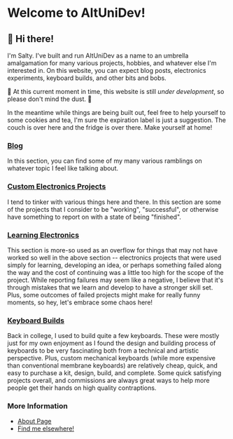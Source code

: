 # Welcome to AltUniDev!

<h2> 👋 Hi there! </h2>

I'm Salty. I've built and run AltUniDev as a name to an umbrella amalgamation for many various projects, hobbies, and whatever else I'm interested in. On this website, you can expect blog posts, electronics experiments, keyboard builds, and other bits and bobs.

🚧 At this current moment in time, this website is still *under development*, so please don't mind the dust. 🚧

In the meantime while things are being built out, feel free to help yourself to some cookies and tea, I'm sure the expiration label is just a suggestion. The couch is over here and the fridge is over there. Make yourself at home!

### [Blog](Blog/)

In this section, you can find some of my many various ramblings on whatever topic I feel like talking about.

### [Custom Electronics Projects](builds/projects/completed-intro.md)

I tend to tinker with various things here and there. In this section are some of the projects that I consider to be "working", "successful", or otherwise have something to report on with a state of being "finished".

### [Learning Electronics](builds/learnings/learning-intro.md)

This section is more-so used as an overflow for things that may not have worked so well in the above section -- electronics projects that were used simply for learning, developing an idea, or perhaps something failed along the way and the cost of continuing was a little too high for the scope of the project. While reporting failures may seem like a negative, I believe that it's through mistakes that we learn and develop to have a stronger skill set. Plus, some outcomes of failed projects might make for really funny moments, so hey, let's embrace some chaos here!

### [Keyboard Builds](builds/keyboards/keyboard-builds-intro.md)

Back in college, I used to build quite a few keyboards. These were mostly just for my own enjoyment as I found the design and building process of keyboards to be very fascinating both from a technical and artistic perspective. Plus, custom mechanical keyboards (while more expensive than conventional membrane keyboards) are relatively cheap, quick, and easy to purchase a kit, design, build, and complete. Some quick satisfying projects overall, and commissions are always great ways to help more people get their hands on high quality contraptions.

### More Information

- [About Page](about.md)
- [Find me elsewhere!](links.md)
